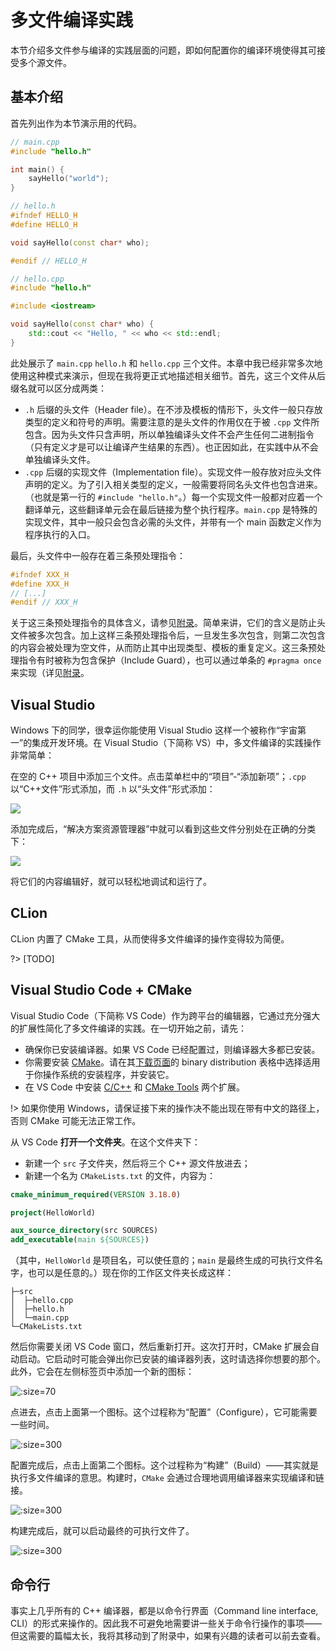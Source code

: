 # 多文件编译实践

本节介绍多文件参与编译的实践层面的问题，即如何配置你的编译环境使得其可接受多个源文件。

## 基本介绍

首先列出作为本节演示用的代码。
```cpp
// main.cpp
#include "hello.h"

int main() {
    sayHello("world");
}
```
```cpp
// hello.h
#ifndef HELLO_H
#define HELLO_H

void sayHello(const char* who);

#endif // HELLO_H
```
```cpp
// hello.cpp
#include "hello.h"

#include <iostream>

void sayHello(const char* who) {
    std::cout << "Hello, " << who << std::endl;
}
```

此处展示了 `main.cpp` `hello.h` 和 `hello.cpp` 三个文件。本章中我已经非常多次地使用这种模式来演示，但现在我将更正式地描述相关细节。首先，这三个文件从后缀名就可以区分成两类：
- `.h` 后缀的头文件（Header file）。在不涉及模板的情形下，头文件一般只存放类型的定义和符号的声明。需要注意的是头文件的作用仅在于被 `.cpp` 文件所包含。因为头文件只含声明，所以单独编译头文件不会产生任何二进制指令（只有定义才是可以让编译产生结果的东西）。也正因如此，在实践中从不会单独编译头文件。
- `.cpp` 后缀的实现文件（Implementation file）。实现文件一般存放对应头文件声明的定义。为了引入相关类型的定义，一般需要将同名头文件也包含进来。（也就是第一行的 `#include "hello.h"`。）每一个实现文件一般都对应着一个翻译单元，这些翻译单元会在最后链接为整个执行程序。`main.cpp` 是特殊的实现文件，其中一般只会包含必需的头文件，并带有一个 main 函数定义作为程序执行的入口。

最后，头文件中一般存在着三条预处理指令：
```cpp
#ifndef XXX_H
#define XXX_H
// [...]
#endif // XXX_H
```

关于这三条预处理指令的具体含义，请参见[附录](appendix/preprocessor)。简单来讲，它们的含义是防止头文件被多次包含。加上这样三条预处理指令后，一旦发生多次包含，则第二次包含的内容会被处理为空文件，从而防止其中出现类型、模板的重复定义。这三条预处理指令有时被称为包含保护（Include Guard），也可以通过单条的 `#pragma once` 来实现（详见[附录](appendix/preprocessor)。

## Visual Studio

Windows 下的同学，很幸运你能使用 Visual Studio 这样一个被称作“宇宙第一”的集成开发环境。在 Visual Studio（下简称 VS）中，多文件编译的实践操作非常简单：

在空的 C++ 项目中添加三个文件。点击菜单栏中的“项目”-“添加新项”；`.cpp` 以“C++文件”形式添加，而 `.h` 以“头文件”形式添加：

![](https://z3.ax1x.com/2021/09/11/hzBm1U.png)

添加完成后，“解决方案资源管理器”中就可以看到这些文件分别处在正确的分类下：

![](https://z3.ax1x.com/2021/09/11/hzBt1O.png)

将它们的内容编辑好，就可以轻松地调试和运行了。


## CLion

CLion 内置了 CMake 工具，从而使得多文件编译的操作变得较为简便。

?> [TODO]

## Visual Studio Code + CMake

Visual Studio Code（下简称 VS Code）作为跨平台的编辑器，它通过充分强大的扩展性简化了多文件编译的实践。在一切开始之前，请先：
- 确保你已安装编译器。如果 VS Code 已经配置过，则编译器大多都已安装。
- 你需要安装 [CMake](https://cmake.org)。请在其[下载页面](https://cmake.org/download/)的 binary distribution 表格中选择适用于你操作系统的安装程序，并安装它。
- 在 VS Code 中安装 [C/C++](https://marketplace.visualstudio.com/items?itemName=ms-vscode.cpptools) 和 [CMake Tools](https://marketplace.visualstudio.com/items?itemName=ms-vscode.cmake-tools) 两个扩展。

!> 如果你使用 Windows，请保证接下来的操作决不能出现在带有中文的路径上，否则 CMake 可能无法正常工作。

从 VS Code **打开一个文件夹**。在这个文件夹下：
- 新建一个 `src` 子文件夹，然后将三个 C++ 源文件放进去；
- 新建一个名为 `CMakeLists.txt` 的文件，内容为：

```cmake
cmake_minimum_required(VERSION 3.18.0)

project(HelloWorld)

aux_source_directory(src SOURCES)
add_executable(main ${SOURCES})
```

（其中，`HelloWorld` 是项目名，可以使任意的；`main` 是最终生成的可执行文件名字，也可以是任意的。）现在你的工作区文件夹长成这样：

```
├─src
│  ├─hello.cpp
│  ├─hello.h
│  └─main.cpp
└─CMakeLists.txt
```

然后你需要关闭 VS Code 窗口，然后重新打开。这次打开时，CMake 扩展会自动启动。它启动时可能会弹出你已安装的编译器列表，这时请选择你想要的那个。此外，它会在左侧标签页中添加一个新的图标：

![](https://z3.ax1x.com/2021/08/27/hQ2VjU.png ':size=70')

点进去，点击上面第一个图标。这个过程称为“配置”（Configure），它可能需要一些时间。

![](https://z3.ax1x.com/2021/08/27/hQ2euF.png ':size=300')

配置完成后，点击上面第二个图标。这个过程称为“构建”（Build）——其实就是执行多文件编译的意思。构建时，`CMake` 会通过合理地调用编译器来实现编译和链接。

![](https://z3.ax1x.com/2021/08/27/hQ2nHJ.png ':size=300')

构建完成后，就可以启动最终的可执行文件了。

![](https://z3.ax1x.com/2021/08/27/hQ2KE9.png ':size=300')

## 命令行

事实上几乎所有的 C++ 编译器，都是以命令行界面（Command line interface, CLI）的形式来操作的。因此我不可避免地需要讲一些关于命令行操作的事项——但这需要的篇幅太长，我将其移动到了附录中，如果有兴趣的读者可以前去查看。